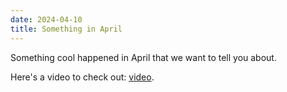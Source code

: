 ```yaml
---
date: 2024-04-10
title: Something in April
---
```

Something cool happened in April that we want to tell you about.

Here's a video to check out: [video](https://www.youtube.com/watch?v=-EYrzjJ7Olo).